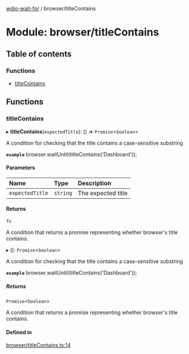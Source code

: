 [wdio-wait-for](../README.md) / browser/titleContains

# Module: browser/titleContains

## Table of contents

### Functions

- [titleContains](browser_titleContains.md#titlecontains)

## Functions

### titleContains

▸ **titleContains**(`expectedTitle`): () => `Promise`<`boolean`\>

A condition for checking that the title contains a case-sensitive substring

**`example`**
browser.waitUntil(titleContains('Dashboard'));

#### Parameters

| Name | Type | Description |
| :------ | :------ | :------ |
| `expectedTitle` | `string` | The expected title |

#### Returns

`fn`

A condition that returns a promise
    representing whether browser's title contains.

▸ (): `Promise`<`boolean`\>

A condition for checking that the title contains a case-sensitive substring

**`example`**
browser.waitUntil(titleContains('Dashboard'));

##### Returns

`Promise`<`boolean`\>

A condition that returns a promise
    representing whether browser's title contains.

#### Defined in

[browser/titleContains.ts:14](https://github.com/webdriverio-community/wdio-wait-for/blob/60821ec/src/browser/titleContains.ts#L14)
